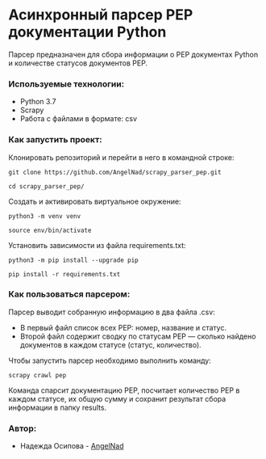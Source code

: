 # Асинхронный парсер PEP документации Python
Парсер предназначен для сбора информации о PEP документах Python и количестве статусов документов PEP.

### Используемые технологии:
+ Python 3.7
+ Scrapy
+ Работа с файлами в формате: csv

### Как запустить проект:

Клонировать репозиторий и перейти в него в командной строке:
```
git clone https://github.com/AngelNad/scrapy_parser_pep.git
```
```
cd scrapy_parser_pep/
```

Cоздать и активировать виртуальное окружение:

```
python3 -m venv venv
```
```
source env/bin/activate
```

Установить зависимости из файла requirements.txt:

```
python3 -m pip install --upgrade pip
```
```
pip install -r requirements.txt
```

### Как пользоваться парсером:
Парсер выводит собранную информацию в два файла .csv:
+ В первый файл список всех PEP: номер, название и статус.
+ Второй файл содержит сводку по статусам PEP — сколько найдено документов в каждом статусе (статус, количество).

Чтобы запустить парсер необходимо выполнить команду:
```
scrapy crawl pep
```

Команда спарсит документацию PEP, посчитает количество PEP в каждом статусе, их общую сумму и сохранит результат сбора информации в папку results.

### Автор:
+ Надежда Осипова - [AngelNad](https://github.com/AngelNad)